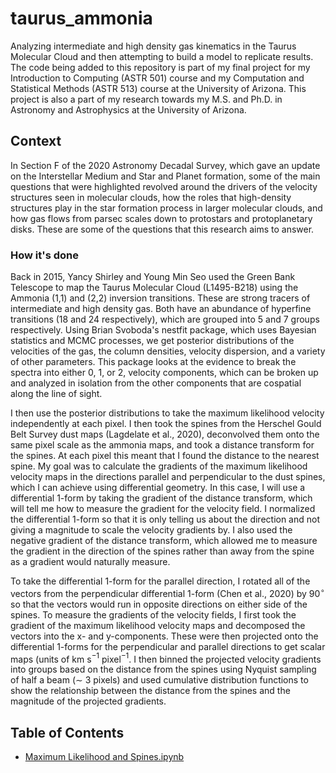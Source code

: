 # taurus_ammonia
Analyzing intermediate and high density gas kinematics in the Taurus Molecular Cloud and then attempting to build a model to replicate results. The code being added to this repository is part of my final project for my Introduction to Computing (ASTR 501) course and my Computation and Statistical Methods (ASTR 513) course at the University of Arizona. This project is also a part of my research towards my M.S. and Ph.D. in Astronomy and Astrophysics at the University of Arizona. 

## Context
In Section F of the 2020 Astronomy Decadal Survey, which gave an update on the Interstellar Medium and Star and Planet formation, some of the main questions that were highlighted revolved around the drivers of the velocity structures seen in molecular clouds, how the roles that high-density structures play in the star formation process in larger molecular clouds, and how gas flows from parsec scales down to protostars and protoplanetary disks. These are some of the questions that this research aims to answer. 

### How it's done
Back in 2015, Yancy Shirley and Young Min Seo used the Green Bank Telescope to map the Taurus Molecular Cloud (L1495-B218) using the Ammonia (1,1) and (2,2) inversion transitions. These are strong tracers of intermediate and high density gas. Both have an abundance of hyperfine transitions (18 and 24 respectively), which are grouped into 5 and 7 groups respectively. Using Brian Svoboda's nestfit package, which uses Bayesian statistics and MCMC processes, we get posterior distributions of the velocities of the gas, the column densities, velocity dispersion, and a variety of other parameters. This package looks at the evidence to break the spectra into either 0, 1, or 2, velocity components, which can be broken up and analyzed in isolation from the other components that are cospatial along the line of sight.  

I then use the posterior distributions to take the maximum likelihood velocity independently at each pixel. I then took the spines from the Herschel Gould Belt Survey dust maps (Lagdelate et al., 2020), deconvolved them onto the same pixel scale as the ammonia maps, and took a distance transform for the spines. At each pixel this meant that I found the distance to the nearest spine. My goal was to calculate the gradients of the maximum likelihood velocity maps in the directions parallel and perpendicular to the dust spines, which I can achieve using differential geometry. In this case, I will use a differential 1-form by taking the gradient of the distance transform, which will tell me how to measure the gradient for the velocity field. I normalized the differential 1-form so that it is only telling us about the direction and not giving a magnitude to scale the velocity gradients by. I also used the negative gradient of the distance transform, which allowed me to measure the gradient in the direction of the spines rather than away from the spine as a gradient would naturally measure.

To take the differential 1-form for the parallel direction, I rotated all of the vectors from the perpendicular differential 1-form (Chen et al., 2020) by 90$`^\circ`$ so that the vectors would run in opposite directions on either side of the spines. To measure the gradients of the velocity fields, I first took the gradient of the maximum likelihood velocity maps and decomposed the vectors into the x- and y-components. These were then projected onto the differential 1-forms for the perpendicular and parallel directions to get scalar maps (units of km s$`^{-1}`$ pixel$`^{-1}`$. I then binned the projected velocity gradients into groups based on the distance from the spines using Nyquist sampling of half a beam ($\sim$ 3 pixels) and used cumulative distribution functions to show the relationship between the distance from the spines and the magnitude of the projected gradients.

## Table of Contents
- [Maximum Likelihood and Spines.ipynb](https://github.com/lucyjsteffes/taurus_ammonia/blob/main/Maximum%20Likelihood%20and%20Spines.ipynb)
